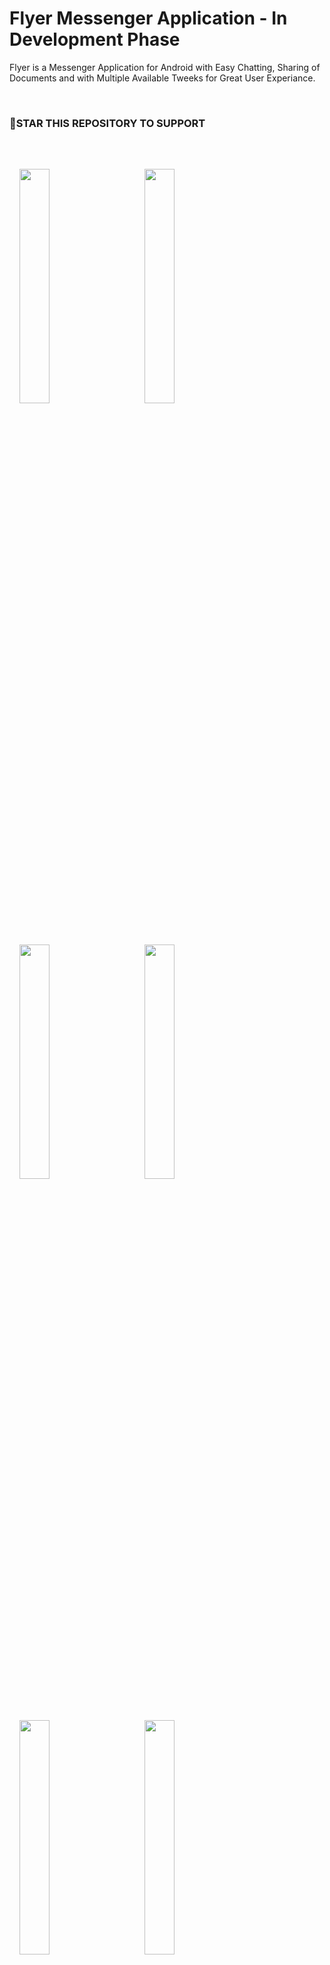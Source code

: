 # Flyer Messenger Application - In Development Phase

Flyer is a Messenger Application for Android with Easy Chatting, Sharing of Documents and with Multiple Available Tweeks for Great User Experiance.

<br>

### 🌟STAR THIS REPOSITORY TO SUPPORT

<br>

<img src="https://user-images.githubusercontent.com/103625079/235502092-17ff18cb-3b25-4f36-b9f6-cadce4af7079.jpg" style="width: 31%;margin:16px;" />&nbsp;&nbsp;
<img src="https://user-images.githubusercontent.com/103625079/235502103-f3373453-bd11-425d-9694-73389e1d0dad.jpg" style="width: 31%;margin:16px;" />&nbsp;&nbsp;
<img src="https://user-images.githubusercontent.com/103625079/235502109-183d00d1-b042-4f72-bdfe-36076830cb73.jpg?raw=true" style="width: 31%;margin:16px;" />&nbsp;&nbsp;
<img src="https://user-images.githubusercontent.com/103625079/235502118-4f405bc8-d4ec-48d6-acf3-11b9d6133dca.jpg?raw=true" style="width: 31%;margin:16px;" />&nbsp;&nbsp;
<img src="https://user-images.githubusercontent.com/103625079/235502122-ca858315-3381-4801-b95a-78f282e32357.jpg?raw=true" style="width: 31%;margin:16px;" />&nbsp;&nbsp;
<img src="https://user-images.githubusercontent.com/103625079/235502131-52545d5f-9b56-4830-b33a-b21e20d6e961.jpg?raw=true" style="width: 31%;margin:16px;" />&nbsp;&nbsp;
<img src="https://user-images.githubusercontent.com/103625079/235502135-32da1e90-bec9-49b0-aefd-3b39cf060d58.jpg?raw=true" style="width: 31%;margin:16px;" />&nbsp;&nbsp;
<img src="https://user-images.githubusercontent.com/103625079/235502144-ad8542bd-1986-4075-b9c5-c534a46695ec.jpg?raw=true" style="width: 31%;margin:16px;" />&nbsp;&nbsp;
<img src="https://user-images.githubusercontent.com/103625079/235502162-b69f1c44-4a01-4865-beef-42307216ac2a.jpg?raw=true" style="width: 31%;margin:16px;" />&nbsp;&nbsp;
<img src="https://user-images.githubusercontent.com/103625079/235502154-d6b1dd96-e91d-4a6e-8d02-cd902be39cd8.jpg?raw=true" style="width: 31%;margin:16px;" />


<br>

## BUILD INFORMATION

- Have Used Google Firebase as Backend

- Clean Architecture with MVVM (Model View ViewModel)

- Support For Both Light and Dark UI

- Fragments with ViewModel

<br>

## APPLICATION FEATURES

- Can Exchange Text, Photos, Document and Videos

- Many Features Like Hiding Last Active from Anyone, Setting Online Status for Individual or Group etc.

- Secured Text Messages by My Pearsonal String Encoding Algorithm.

- See Activity Status of Others - Like there Typing and Idle Status.

<br>

## WANT TO CONTRIBUTE?

- All contributions are Welcome 😊
